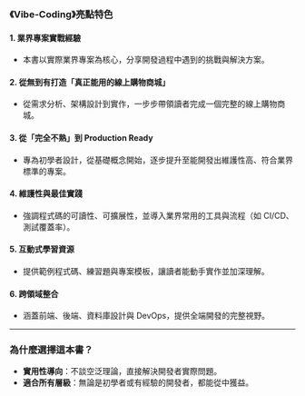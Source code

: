### **《Vibe-Coding》亮點特色**

#### 1. **業界專案實戰經驗**
   - 本書以實際業界專案為核心，分享開發過程中遇到的挑戰與解決方案。

#### 2. **從無到有打造「真正能用的線上購物商城」**
   - 從需求分析、架構設計到實作，一步步帶領讀者完成一個完整的線上購物商城。

#### 3. **從「完全不熟」到 Production Ready**
   - 專為初學者設計，從基礎概念開始，逐步提升至能開發出維護性高、符合業界標準的專案。

#### 4. **維護性與最佳實踐**
   - 強調程式碼的可讀性、可擴展性，並導入業界常用的工具與流程（如 CI/CD、測試覆蓋率）。

#### 5. **互動式學習資源**
   - 提供範例程式碼、練習題與專案模板，讓讀者能動手實作並加深理解。

#### 6. **跨領域整合**
   - 涵蓋前端、後端、資料庫設計與 DevOps，提供全端開發的完整視野。

---

### **為什麼選擇這本書？**
- **實用性導向**：不談空泛理論，直接解決開發者實際問題。  
- **適合所有層級**：無論是初學者或有經驗的開發者，都能從中獲益。 
